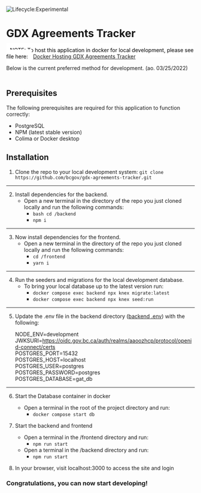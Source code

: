 ![Lifecycle:Experimental](https://img.shields.io/badge/Lifecycle-Experimental-339999)

# GDX Agreements Tracker

<mark style="background-color: #fff; padding: 10px;">NOTE: To host this application in docker for local development, please see file here:</mark> [Docker Hosting GDX Agreements Tracker](/documentation/README.md)

Below is the current preferred method for development. (ao. 03/25/2022)<br><br>

## Prerequisites

The following prerequisites are required for this application to function correctly:

*   PostgreSQL
*   NPM (latest stable version)
*   Colima or Docker desktop
 
## Installation

1.  Clone the repo to your local development system:
    ```git clone https://github.com/bcgov/gdx-agreements-tracker.git```
---

2. Install dependencies for the backend. 
    * Open a new terminal in the directory of the repo you just cloned locally and run the following commands: 
        * ```bash cd /backend``` 
        * ```npm i``` 
---

3. Now install dependencies for the frontend. 
    * Open a new terminal in the directory of the repo you just cloned locally and run the following commands: 
        * ```cd /frontend```
        * ```yarn i```
---

4. Run the seeders and migrations for the local development database.
    * To bring your local database up to the latest version run:
        * `docker compose exec backend npx knex migrate:latest`
        * `docker compose exec backend npx knex seed:run`
---

5. Update the .env file in the backend directory ([backend .env](/backend/.env)) with the following:
    
    NODE_ENV=development<br>
    JWKSURI=https://oidc.gov.bc.ca/auth/realms/aaoozhcp/protocol/openid-connect/certs<br>
    POSTGRES_PORT=15432<br>
    POSTGRES_HOST=localhost<br>
    POSTGRES_USER=postgres<br>
    POSTGRES_PASSWORD=postgres<br>
    POSTGRES_DATABASE=gat_db<br>
  ---

6. Start the Database container in docker 
    *   Open a terminal in the root of the project directory and run:
        * ```docker compose start db```

7. Start the backend and frontend
    *   Open a terminal in the /frontend directory and run:
        * ```npm run start```
    *   Open a terminal in the /backend directory and run:
        * ```npm run start```

8. In your browser, visit localhost:3000 to access the site and login


### Congratulations, you can now start developing!